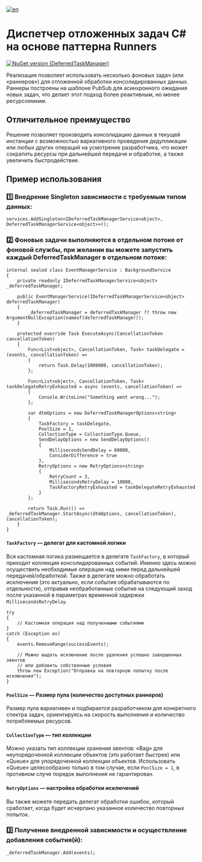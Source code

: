 [![en](https://img.shields.io/badge/lang-en-red.svg)](./README.md)

# Диспетчер отложенных задач C# на основе паттерна Runners

[![NuGet version (DeferredTaskManager)](https://img.shields.io/nuget/v/DeferredTaskManager.svg?style=flat-square)](https://www.nuget.org/packages/DeferredTaskManager)

Реализация позволяет использовать несколько фоновых задач (или «раннеров») для отложенной обработки консолидированных данных. Раннеры построены на шаблоне PubSub для асинхронного ожидания новых задач, что делает этот подход более реактивным, но менее ресурсоемким.

## Отличительное преимущество

Решение позволяет производить консолидацию данных в текущей инстанции с возможностью вариативного проведения дедупликации или любых других операций на усмотрение разработчика, что может сократить ресурсы при дальнейшей передаче и обработке, а также увеличить быстродействие.

## Пример использования

### 1️⃣ Внедрение Singleton зависимости с требуемым типом данных:

```
services.AddSingleton<IDeferredTaskManagerService<object>, DeferredTaskManagerService<object>>();
```

### 2️⃣ Фоновые задачи выполняются в отдельном потоке от фоновой службы, при желании вы можете запустить каждый DeferredTaskManager в отдельном потоке:

```
internal sealed class EventManagerService : BackgroundService
{
    private readonly IDeferredTaskManagerService<object> _deferredTaskManager;

    public EventManagerService(IDeferredTaskManagerService<object> deferredTaskManager)
    {
        _deferredTaskManager = deferredTaskManager ?? throw new ArgumentNullException(nameof(deferredTaskManager));
    }

    protected override Task ExecuteAsync(CancellationToken cancellationToken)
    {
        Func<List<object>, CancellationToken, Task> taskDelegate = (events, cancellationToken) =>
        {
            return Task.Delay(1000000, cancellationToken);
        };

        Func<List<object>, CancellationToken, Task> taskDelegateRetryExhausted = async (events, cancellationToken) =>
        {
            Console.WriteLine("Something went wrong...");
        };

        var dtmOptions = new DeferredTaskManagerOptions<string>
        {
            TaskFactory = taskDelegate,
            PoolSize = 1,
            CollectionType = CollectionType.Queue,
            SendDelayOptions = new SendDelayOptions()
            {
                MillisecondsSendDelay = 60000,
                ConsiderDifference = true
            },
            RetryOptions = new RetryOptions<string>
            {
                RetryCount = 3,
                MillisecondsRetryDelay = 10000,
                TaskFactoryRetryExhausted = taskDelegateRetryExhausted
            }
        };

        return Task.Run(() => _deferredTaskManager.StartAsync(dtmOptions, cancellationToken), cancellationToken);
    }
}
```
#### ```TaskFactory``` — делегат для кастомной логики

Вся кастомная логика размещается в делегате ```TaskFactory```, в который приходит коллекция консолидированных событий. Именно здесь можно осуществить необходимые операции над ними перед дальнейшей передачей/обработкой. Также в делегате можно обработать исключения (это актуально, если события обрабатываются по отдельности), отправив необработанные события на следующий заход после указанной в параметрах временной задержки ```MillisecondsRetryDelay```.
```
try
{
    // Кастомная операция над полученными событиями
}
catch (Exception ex)
{
    events.RemoveRange(successEvents);

    // Можно выдать исключение после удаления успешно завершенных эвентов
    // или добавить собственные условия
    throw new Exception("Отправка на повторную попытку после исключения");
}
```
#### ```PoolSize``` — Размер пула (количество доступных раннеров)
Размер пула вариативен и подбирается разработчиком для конкретного спектра задач, ориентируясь на скорость выполнения и количество потребляемых ресурсов.
#### ```CollectionType``` — тип коллекции
Можно указать тип коллекции хранения эвентов: «Bag» для неупорядоченной коллекции объектов (это работает быстрее) или «Queue» для упорядоченной коллекции объектов. Использовать «Queue» целесообразно только в том случае, если ```PoolSize = 1```, в противном случе порядок выполнения не гарантирован. 
#### ```RetryOptions``` — настройка обработки исключений
Вы также можете передать делегат обработки ошибок, который сработает, когда будет исчерпано указанное количество повторных попыток. 

### 3️⃣ Получение внедренной зависимости и осуществление добавления события(й):

```
_deferredTaskManager.Add(events);
```
